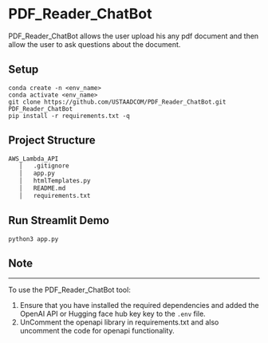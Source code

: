 # PDF_Reader_ChatBot

PDF_Reader_ChatBot allows the user upload his any pdf document and then allow the user to ask questions about the document.

## Setup
  ```code
  conda create -n <env_name>
  conda activate <env_name>
  git clone https://github.com/USTAADCOM/PDF_Reader_ChatBot.git
  PDF_Reader_ChatBot
  pip install -r requirements.txt -q
  ```
## Project Structure
```bash
AWS_Lambda_API
   │   .gitignore
   │   app.py
   │   htmlTemplates.py
   │   README.md
   │   requirements.txt
```
## Run Streamlit Demo
```code
python3 app.py
```
## Note
-----
To use the PDF_Reader_ChatBot tool:
1. Ensure that you have installed the required dependencies and added the OpenAI API or  Hugging face hub key key to the `.env` file.
2. UnComment the openapi library in requirements.txt and also uncomment the code for
openapi functionality. 